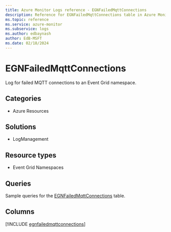 ```yaml
---
title: Azure Monitor Logs reference - EGNFailedMqttConnections
description: Reference for EGNFailedMqttConnections table in Azure Monitor Logs.
ms.topic: reference
ms.service: azure-monitor
ms.subservice: logs
ms.author: edbaynash
author: EdB-MSFT
ms.date: 02/18/2024
---
```


# EGNFailedMqttConnections

Log for failed MQTT connections to an Event Grid namespace.


## Categories

- Azure Resources

## Solutions

- LogManagement

## Resource types

- Event Grid Namespaces

## Queries

 Sample queries for the [EGNFailedMqttConnections](../queries/egnfailedmqttconnections.md) table.


## Columns
  
[!INCLUDE [egnfailedmqttconnections](.././tables/includes/egnfailedmqttconnections-include.md)]
